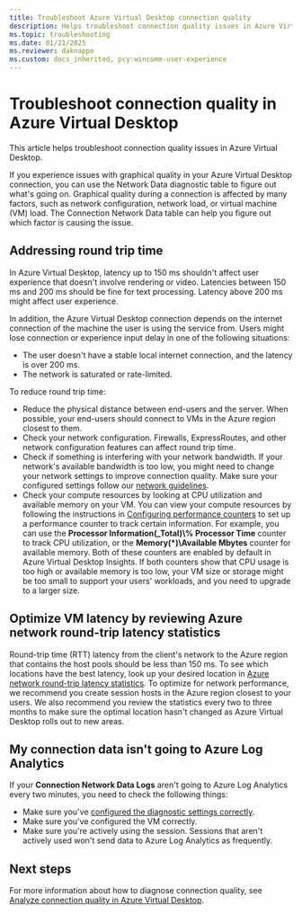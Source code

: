 ```yaml
---
title: Troubleshoot Azure Virtual Desktop connection quality
description: Helps troubleshoot connection quality issues in Azure Virtual Desktop.
ms.topic: troubleshooting
ms.date: 01/21/2025
ms.reviewer: daknappe
ms.custom: docs_inherited, pcy:wincomm-user-experience
---
```

# Troubleshoot connection quality in Azure Virtual Desktop

This article helps troubleshoot connection quality issues in Azure Virtual Desktop.

If you experience issues with graphical quality in your Azure Virtual Desktop connection, you can use the Network Data diagnostic table to figure out what's going on. Graphical quality during a connection is affected by many factors, such as network configuration, network load, or virtual machine (VM) load. The Connection Network Data table can help you figure out which factor is causing the issue.

## Addressing round trip time

In Azure Virtual Desktop, latency up to 150 ms shouldn't affect user experience that doesn't involve rendering or video. Latencies between 150 ms and 200 ms should be fine for text processing. Latency above 200 ms might affect user experience.

In addition, the Azure Virtual Desktop connection depends on the internet connection of the machine the user is using the service from. Users might lose connection or experience input delay in one of the following situations:

- The user doesn't have a stable local internet connection, and the latency is over 200 ms.
- The network is saturated or rate-limited.

To reduce round trip time:

- Reduce the physical distance between end-users and the server. When possible, your end-users should connect to VMs in the Azure region closest to them.
- Check your network configuration. Firewalls, ExpressRoutes, and other network configuration features can affect round trip time.
- Check if something is interfering with your network bandwidth. If your network's available bandwidth is too low, you might need to change your network settings to improve connection quality. Make sure your configured settings follow our [network guidelines](/windows-server/remote/remote-desktop-services/network-guidance).
- Check your compute resources by looking at CPU utilization and available memory on your VM. You can view your compute resources by following the instructions in [Configuring performance counters](/azure/azure-monitor/agents/data-sources-performance-counters#configure-performance-counters) to set up a performance counter to track certain information. For example, you can use the **Processor Information(_Total)\\% Processor Time** counter to track CPU utilization, or the **Memory(\*)\\Available Mbytes** counter for available memory. Both of these counters are enabled by default in Azure Virtual Desktop Insights. If both counters show that CPU usage is too high or available memory is too low, your VM size or storage might be too small to support your users' workloads, and you need to upgrade to a larger size.

## Optimize VM latency by reviewing Azure network round-trip latency statistics

Round-trip time (RTT) latency from the client's network to the Azure region that contains the host pools should be less than 150 ms. To see which locations have the best latency, look up your desired location in [Azure network round-trip latency statistics](/azure/virtual-desktop/../networking/azure-network-latency). To optimize for network performance, we recommend you create session hosts in the Azure region closest to your users. We also recommend you review the statistics every two to three months to make sure the optimal location hasn't changed as Azure Virtual Desktop rolls out to new areas.

## My connection data isn't going to Azure Log Analytics

If your **Connection Network Data Logs** aren't going to Azure Log Analytics every two minutes, you need to check the following things:

- Make sure you've [configured the diagnostic settings correctly](/azure/virtual-desktop/diagnostics-log-analytics).
- Make sure you've configured the VM correctly.
- Make sure you're actively using the session. Sessions that aren't actively used won't send data to Azure Log Analytics as frequently.

## Next steps

For more information about how to diagnose connection quality, see [Analyze connection quality in Azure Virtual Desktop](/azure/virtual-desktop/connection-latency).

